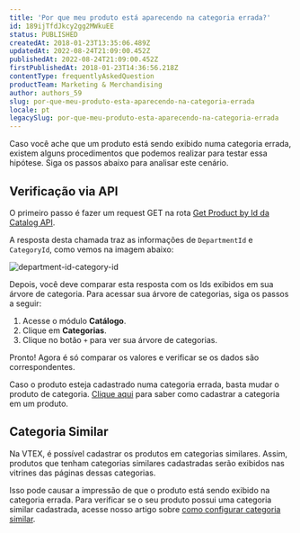 ```yaml
---
title: 'Por que meu produto está aparecendo na categoria errada?'
id: 189ijTfdJkcy2gg2MWkuEE
status: PUBLISHED
createdAt: 2018-01-23T13:35:06.489Z
updatedAt: 2022-08-24T21:09:00.452Z
publishedAt: 2022-08-24T21:09:00.452Z
firstPublishedAt: 2018-01-23T14:36:56.218Z
contentType: frequentlyAskedQuestion
productTeam: Marketing & Merchandising
author: authors_59
slug: por-que-meu-produto-esta-aparecendo-na-categoria-errada
locale: pt
legacySlug: por-que-meu-produto-esta-aparecendo-na-categoria-errada
---
```


Caso você ache que um produto está sendo exibido numa categoria errada, existem alguns procedimentos que podemos realizar para testar essa hipótese. Siga os passos abaixo para analisar este cenário.

## Verificação via API

O primeiro passo é fazer um request GET na rota [Get Product by Id da Catalog API](https://developers.vtex.com/vtex-rest-api/reference/catalog-api-get-product). 

A resposta desta chamada traz as informações de `DepartmentId` e `CategoryId`, como vemos na imagem abaixo:

![department-id-category-id](//images.contentful.com/alneenqid6w5/1wJqRKDEcYkGqqsMAGy0aA/bf3521922d99fe678031a1898326b1ea/department-id-category-id.png)

Depois, você deve comparar esta resposta com os Ids exibidos em sua árvore de categoria. Para acessar sua árvore de categorias, siga os passos a seguir:

1. Acesse o módulo __Catálogo__.
2. Clique em __Categorias__.
3. Clique no botão `+` para ver sua árvore de categorias.

Pronto! Agora é só comparar os valores e verificar se os dados são correspondentes. 

Caso o produto esteja cadastrado numa categoria errada, basta mudar o produto de categoria. [Clique aqui](/pt/tutorial/cadastrando-produto) para saber como cadastrar a categoria em um produto.

## Categoria Similar

Na VTEX, é possível cadastrar os produtos em categorias similares. Assim, produtos que tenham categorias similares cadastradas serão exibidos nas vitrines das páginas dessas categorias.

Isso pode causar a impressão de que o produto está sendo exibido na categoria errada. Para verificar se o seu produto possui uma categoria similar cadastrada, acesse nosso artigo sobre [como configurar categoria similar](/pt/tutorial/configurando-categoria-similar).
